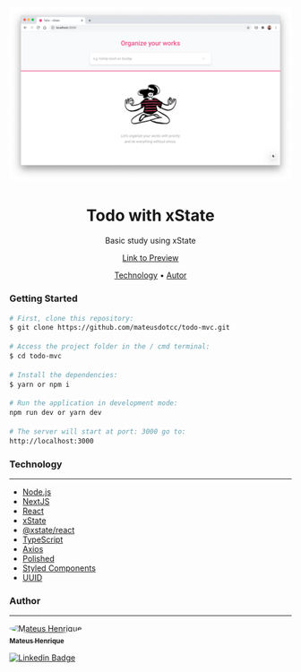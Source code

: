 <h1 align="center">
  <img alt="Todo - xState" title="ToDo MVC - xState" src="./src/assets/images/git-banner.png" />
</h1>

<h1 align="center">
  Todo with xState
</h1>
<p align="center">Basic study using xState</p>

<p align="center">
  <a href="https://todo-mvc-tau.vercel.app/">Link to Preview</a>
</p>

<p align="center">
 <a href="#technology">Technology</a> •
 <a href="#author">Autor</a>
</p>

### Getting Started

```bash
# First, clone this repository:
$ git clone https://github.com/mateusdotcc/todo-mvc.git

# Access the project folder in the / cmd terminal:
$ cd todo-mvc

# Install the dependencies:
$ yarn or npm i

# Run the application in development mode:
npm run dev or yarn dev

# The server will start at port: 3000 go to:
http://localhost:3000
```

### Technology

---

- [Node.js](https://nodejs.org/en/)
- [NextJS](https://nextjs.org/)
- [React](https://pt-br.reactjs.org/)
- [xState](https://xstate.js.org/)
- [@xstate/react](https://github.com/davidkpiano/xstate/tree/master/packages/xstate-react)
- [TypeScript](https://www.typescriptlang.org/)
- [Axios](https://github.com/axios/axios)
- [Polished](https://polished.js.org/)
- [Styled Components](https://styled-components.com/)
- [UUID](https://www.npmjs.com/package/uuidv4)

### Author

---

<a href="http://mateus.cc/">
  <img
    style="border-radius: 50%"
    src="https://avatars1.githubusercontent.com/u/1136951?s=460&u=8c98c3321dba4acb4ccceff196c5df2c073133b5&v=4"
    width="100px"
    alt="Mateus Henrique"
  />

  <br>

  <sub>
    <b>Mateus Henrique</b>
  </sub>
</a>

[![Linkedin Badge](https://img.shields.io/badge/-Mateus-blue?style=flat-square&logo=Linkedin&logoColor=white&link=https://www.linkedin.com/in/mateusdotcc/)](https://www.linkedin.com/in/mateusdotcc/)
